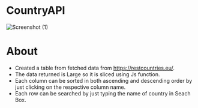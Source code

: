 # CountryAPI


![Screenshot (1)](https://user-images.githubusercontent.com/57011125/108950600-82fc3d80-768c-11eb-9623-078f8dbaaed7.png)



# About 

- Created a table  from fetched data from https://restcountries.eu/.
- The data returned is Large so it is sliced using Js function.
- Each column can be sorted in both ascending and descending order by just clicking on the respective column name.
- Each row can be searched by just typing the name of country in Seach Box.
 
